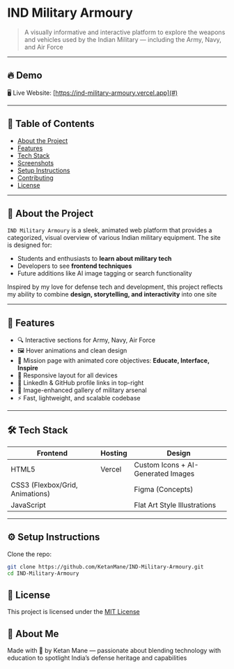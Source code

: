 # IND Military Armoury

> A visually informative and interactive platform to explore the weapons and vehicles used by the Indian Military — including the Army, Navy, and Air Force

---

## 🔥 Demo

🖥️ Live Website: 
[https://ind-military-armoury.vercel.app](#)

---

## 📌 Table of Contents

- [About the Project](#about-the-project)
- [Features](#features)
- [Tech Stack](#tech-stack)
- [Screenshots](#screenshots)
- [Setup Instructions](#setup-instructions)
- [Contributing](#contributing)
- [License](#license)

---

## 🧐 About the Project

`IND Military Armoury` is a sleek, animated web platform that provides a categorized, visual overview of various Indian military equipment. The site is designed for:

- Students and enthusiasts to **learn about military tech**
- Developers to see **frontend techniques**
- Future additions like AI image tagging or search functionality

Inspired by my love for defense tech and development, this project reflects my ability to combine **design, storytelling, and interactivity** into one site

---

## 🚀 Features

- 🔍 Interactive sections for Army, Navy, Air Force
- 🖼️ Hover animations and clean design
- 📖 Mission page with animated core objectives: **Educate, Interface, Inspire**
- 📱 Responsive layout for all devices
- 🔗 LinkedIn & GitHub profile links in top-right
- 📸 Image-enhanced gallery of military arsenal
- ⚡ Fast, lightweight, and scalable codebase

---

## 🛠️ Tech Stack

| Frontend       | Hosting          | Design        |
|----------------|------------------|----------------|
| HTML5          |     Vercel       | Custom Icons + AI-Generated Images |
| CSS3 (Flexbox/Grid, Animations) |                | Figma (Concepts) |
| JavaScript     |                  | Flat Art Style Illustrations |

---


## ⚙️ Setup Instructions

Clone the repo:

```bash
git clone https://github.com/KetanMane/IND-Military-Armoury.git
cd IND-Military-Armoury
```

## 📝 License  
This project is licensed under the [MIT License](LICENSE)

## 👋 About Me  
Made with 💚 by Ketan Mane — passionate about blending technology with education to spotlight India’s defense heritage and capabilities


